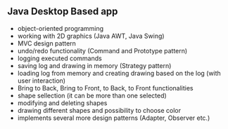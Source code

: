 ## Java Desktop Based app
- object-oriented programming
- working with 2D graphics (Java AWT, Java Swing)
- MVC design pattern
- undo/redo functionality (Command and Prototype pattern)
- logging executed commands
- saving log and drawing in memory (Strategy pattern)
- loading log from memory and creating drawing based on the log (with user interaction)
- Bring to Back, Bring to Front, to Back, to Front functionalities
- shape sellection (it can be more than one selected)
- modifying and deleting shapes
- drawing different shapes and possibility to choose color
- implements several more design patterns (Adapter, Observer etc.)

